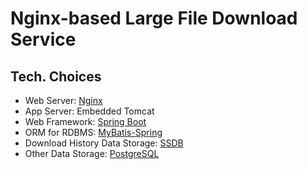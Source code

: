 # Nginx-based Large File Download Service

## Tech. Choices
- Web Server: [Nginx](http://nginx.org/)
- App Server: Embedded Tomcat
- Web Framework: [Spring Boot](https://github.com/spring-projects/spring-boot/)
- ORM for RDBMS: [MyBatis-Spring](http://mybatis.github.io/spring/)
- Download History Data Storage: [SSDB](https://www.github.com/ideawu/ssdb/)
- Other Data Storage: [PostgreSQL](http://www.postgresql.org/)
